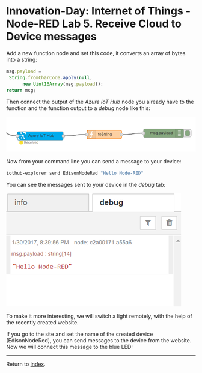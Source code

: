 # Innovation-Day: Internet of Things - Node-RED Lab 5. Receive Cloud to Device messages

Add a new function node and set this code, it converts an array of bytes into a string:

```javascript
msg.payload = 
 String.fromCharCode.apply(null, 
      new Uint16Array(msg.payload));
return msg;
```

Then connect the output of the *Azure IoT Hub* node you already have to the function and the function output to a *debug* node like this:

![c2dmessages](./images/c2dmessages.png)

Now from your command line you can send a message to your device:

```bash
iothub-explorer send EdisonNodeRed "Hello Node-RED"
```

You can see the messages sent to your device in the *debug* tab:

![hello node-red](./images/hellonodered.png)

To make it more interesting, we will switch a light remotely, with the help of the recently created website.

If you go to the site and set the name of the created device (EdisonNodeRed), you can send messages to the device from the website. Now we will connect this message to the blue LED:

---
Return to [index](node-red_lab.md).